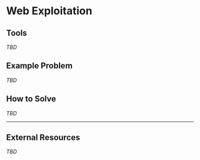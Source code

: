 # Web Exploitation

## Tools
*TBD*

## Example Problem
*TBD*

## How to Solve
*TBD*

---

## External Resources
*TBD*